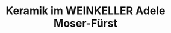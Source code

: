 ---
title: "Keramik im WEINKELLER Adele Moser-Fürst"
url: /rehberg/keramik-im-weinkeller-adele-moser-fuerst/
shop: Basteln
---
